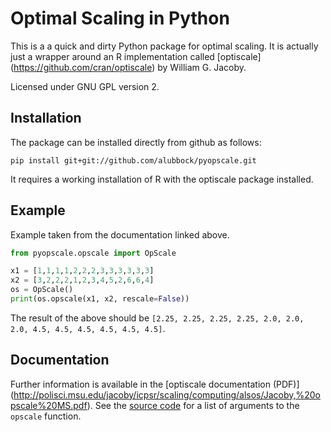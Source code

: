 # Optimal Scaling in Python

This is a a quick and dirty Python package for optimal scaling. It is 
actually just a wrapper around an R implementation called [optiscale]
(https://github.com/cran/optiscale) by William G. Jacoby.

Licensed under GNU GPL version 2.

## Installation

The package can be installed directly from github as follows:

```
pip install git+git://github.com/alubbock/pyopscale.git
```

It requires a working installation of R with the optiscale package installed.

## Example

Example taken from the documentation linked above.

```python
from pyopscale.opscale import OpScale

x1 = [1,1,1,1,2,2,2,3,3,3,3,3,3]
x2 = [3,2,2,2,1,2,3,4,5,2,6,6,4]
os = OpScale()
print(os.opscale(x1, x2, rescale=False))
```

The result of the above should be
`[2.25, 2.25, 2.25, 2.25, 2.0, 2.0, 2.0, 4.5, 4.5, 4.5, 4.5, 4.5, 4.5]`.

## Documentation

Further information is available in the [optiscale documentation (PDF)]
(http://polisci.msu.edu/jacoby/icpsr/scaling/computing/alsos/Jacoby,%20opscale%20MS.pdf). See the [source code](https://github.com/alubbock/pyopscale/blob/master/pyopscale/opscale.py) for a list of arguments to the `opscale` function.
